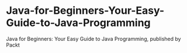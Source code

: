 # Java-for-Beginners-Your-Easy-Guide-to-Java-Programming
Java for Beginners: Your Easy Guide to Java Programming, published by Packt

